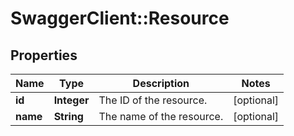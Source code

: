 # SwaggerClient::Resource

## Properties
Name | Type | Description | Notes
------------ | ------------- | ------------- | -------------
**id** | **Integer** | The ID of the resource. | [optional] 
**name** | **String** | The name of the resource. | [optional] 


